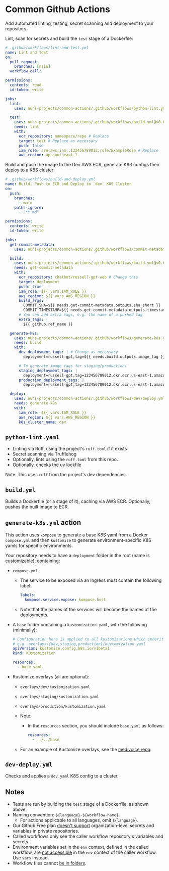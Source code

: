 # Common Github Actions

Add automated linting, testing, secret scanning and deployment to your repository.

Lint, scan for secrets and build the `test` stage of a Dockerfile:

```yaml
# .github/workflows/lint-and-test.yml
name: Lint and Test
on:
  pull_request:
    branches: [main]
  workflow_call:

permissions:
  contents: read
  id-token: write

jobs:
  lint:
    uses: nuhs-projects/common-actions/.github/workflows/python-lint.yml@v0.6

  test:
    uses: nuhs-projects/common-actions/.github/workflows/build.yml@v0.6
    needs: lint
    with:
      ecr_repository: namespace/repo # Replace
      target: test # Replace as necessary
      push: false
      iam_role: arn:aws:iam::123456789012:role/ExampleRole # Replace
      aws_region: ap-southeast-1
```

Build and push the image to the Dev AWS ECR, generate K8S configs then deploy to a K8S cluster:

```yaml
# .github/workflows/build-and-deploy.yml
name: Build, Push to ECR and Deploy to `dev` K8S Cluster
on:
  push:
    branches:
      - main
    paths-ignore:
      - "**.md"

permissions:
  contents: write
  id-token: write

jobs:
  get-commit-metadata:
    uses: nuhs-projects/common-actions/.github/workflows/commit-metadata.yml@v0.6

  build:
    uses: nuhs-projects/common-actions/.github/workflows/build.yml@v0.6
    needs: get-commit-metadata
    with:
      ecr_repository: chatbot/russell-gpt-web # Change this
      target: deployment
      push: true
      iam_role: ${{ vars.IAM_ROLE }}
      aws_region: ${{ vars.AWS_REGION }}
      build_args: |
        COMMIT_SHA=${{ needs.get-commit-metadata.outputs.sha_short }}
        COMMIT_TIMESTAMP=${{ needs.get-commit-metadata.outputs.timestamp }}
      # You can add extra tags, e.g. the name of a pushed tag
      extra_tags: |
        ${{ github.ref_name }}

  generate-k8s:
    uses: nuhs-projects/common-actions/.github/workflows/generate-k8s.yml@v0.6
    needs: build
    with:
      dev_deployment_tags: | # Change as necessary
        deployment=russell-gpt,tag=${{ needs.build.outputs.image_tag }}

      # To generate image tags for staging/production:
      staging_deployment_tags: |
        deployment=russell-gpt,tag=123456789012.dkr.ecr.us-east-1.amazonaws.com/my-repo:example-tag
      production_deployment_tags: |
        deployment=russell-gpt,tag=123456789012.dkr.ecr.us-east-1.amazonaws.com/my-repo:example-tag

  deploy:
    uses: nuhs-projects/common-actions/.github/workflows/dev-deploy.yml@v0.6
    needs: generate-k8s
    with:
      iam_role: ${{ vars.IAM_ROLE }}
      aws_region: ${{ vars.AWS_REGION }}
      k8s_cluster_name: dev
```

## `python-lint.yaml`

- Linting via Ruff, using the project's `ruff.toml` if it exists
- Secret scanning via Trufflehog
- Optionally, lints using the `ruff.toml` from this repo.
- Optionally, checks the uv lockfile

Note: This uses `ruff` from the project's dev dependencies.

## `build.yml`

Builds a Dockerfile (or a stage of it), caching via AWS ECR. Optionally, pushes the built image to ECR.

## `generate-k8s.yml` action

This action uses `kompose` to generate a base K8S yaml from a Docker `compose.yml` and then `kustomize` to generate environment-specific K8S yamls for specific environments.

Your repository needs to have a `deployment` folder in the root (name is customizable), containing:

- `compose.yml`

  - The service to be exposed via an Ingress must contain the following label:
    ```yaml
    labels:
      kompose.service.expose: kompose.host
    ```
  - Note that the names of the services will become the names of the deployments.

- A `base` folder containing a `kustomization.yaml`, with the following (minimally):

  ```yaml
  # Configuration here is applied to all kustomizations which inherit this
  # e.g. overlays/{dev,staging,production}/kuztomization.yaml
  apiVersion: kustomize.config.k8s.io/v1beta1
  kind: Kustomization

  resources:
    - base.yaml
  ```

- Kustomize overlays (all are optional):

  - `overlays/dev/kustomization.yaml`
  - `overlays/staging/kustomization.yaml`
  - `overlays/production/kustomization.yaml`
  - Note:

    - In the `resources` section, you should include `base.yaml` as follows:
      ```yaml
      resources:
        - ../../base
      ```

  - For an example of Kustomize overlays, see the [medivoice repo].

## `dev-deploy.yml`

Checks and applies a `dev.yaml` K8S config to a cluster.

## Notes

- Tests are run by building the `test` stage of a Dockerfile, as shown above.
- Naming convention: `${language}-${workflow-name}`.
  - For actions applicable to all languages, omit `${language}`.
- Our Github Free plan [doesn't support] organization-level secrets and variables in private repositories.
- Called workflows only see the caller workflow repository's variables and secrets.
- Environment variables set in the `env` context, defined in the called workflow, are [not accessible] in the `env` context of the caller workflow. Use `vars` instead.
- Workflow files cannot [be in folders].

[doesn't support]: https://docs.github.com/en/actions/writing-workflows/choosing-what-your-workflow-does/store-information-in-variables#creating-configuration-variables-for-an-organization
[be in folders]: https://github.com/orgs/community/discussions/10773
[medivoice repo]: https://github.com/nuhs-projects/medivoice/tree/main/deployment/overlays
[not accessible]: https://docs.github.com/en/actions/sharing-automations/reusing-workflows#limitations
